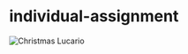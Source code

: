 # individual-assignment
![Christmas Lucario](https://user-images.githubusercontent.com/103648695/198869068-4a38ccc2-9e0f-496d-88d3-c8f690f0117a.jpg)
